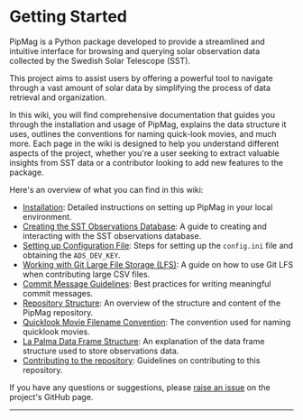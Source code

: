 # Getting Started

PipMag is a Python package developed to provide a streamlined and intuitive interface for browsing and querying solar observation data collected by the Swedish Solar Telescope (SST).

This project aims to assist users by offering a powerful tool to navigate through a vast amount of solar data by simplifying the process of data retrieval and organization.

In this wiki, you will find comprehensive documentation that guides you through the installation and usage of PipMag, explains the data structure it uses, outlines the conventions for naming quick-look movies, and much more. Each page in the wiki is designed to help you understand different aspects of the project, whether you're a user seeking to extract valuable insights from SST data or a contributor looking to add new features to the package.

Here's an overview of what you can find in this wiki:

- [Installation](docs/Installation.md): Detailed instructions on setting up PipMag in your local environment.
- [Creating the SST Observations Database](docs/Creating-the-SST-Observations-Database.md): A guide to creating and interacting with the SST observations database.
- [Setting up Configuration File](docs/Setting-up-configuration-file.md): Steps for setting up the `config.ini` file and obtaining the `ADS_DEV_KEY`.
- [Working with Git Large File Storage (LFS)](docs/Working-with-Git-Large-File-Storage.md): A guide on how to use Git LFS when contributing large CSV files.
- [Commit Message Guidelines](docs/Commit-Message-Guidelines.md): Best practices for writing meaningful commit messages.
- [Repository Structure](docs/Repository-structure.md): An overview of the structure and content of the PipMag repository.
- [Quicklook Movie Filename Convention](docs/Quicklook-Movie-FIlename-Convention.md): The convention used for naming quicklook movies.
- [La Palma Data Frame Structure](docs/La-Palma-Data-Frame-Structure.md): An explanation of the data frame structure used to store observations data.
- [Contributing to the repository](CONTRIBUTING.md): Guidelines on contributing to this repository.

If you have any questions or suggestions, please [raise an issue](https://github.com/AvijeetPrasad/PipMag/issues) on the project's GitHub page. 

---
